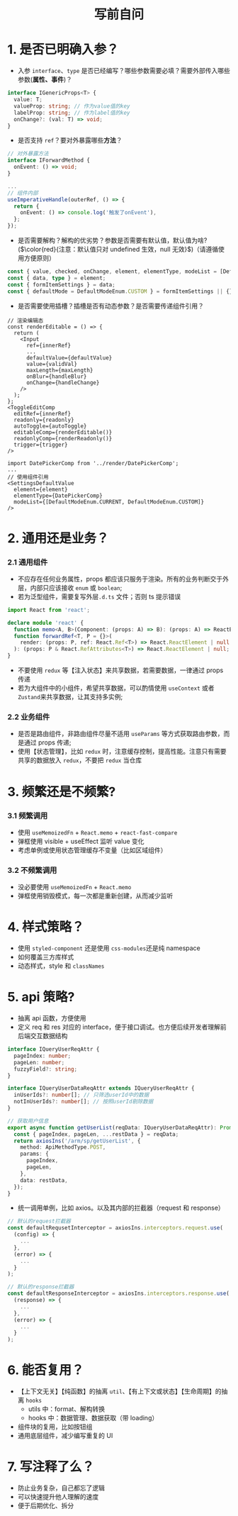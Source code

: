 # <center>写前自问</center>

# 1. 是否已明确入参？

- 入参 `interface`、`type` 是否已经编写？哪些参数需要必填？需要外部传入哪些参数(**属性、事件**)？

```ts
interface IGenericProps<T> {
  value: T;
  valueProp: string; // 作为value值的key
  labelProp: string; // 作为label值的key
  onChange?: (val: T) => void;
}
```

- 是否支持 `ref`？要对外暴露哪些**方法**？

```ts
// 对外暴露方法
interface IForwardMethod {
  onEvent: () => void;
}

...
// 组件内部
useImperativeHandle(outerRef, () => {
  return {
    onEvent: () => console.log('触发了onEvent'),
  };
});
```

- 是否需要解构？解构的优劣势？参数是否需要有默认值，默认值为啥?($\color{red}{注意：默认值只对 undefined 生效，null 无效}$)（请遵循使用方便原则）

```ts
const { value, checked, onChange, element, elementType, modeList = [DefaultModeEnum.CUSTOM], onBlur } = props;
const { data, type } = element;
const { formItemSettings } = data;
const { defaultMode = DefaultModeEnum.CUSTOM } = formItemSettings || {};
```

- 是否需要使用插槽？插槽是否有动态参数？是否需要传递组件引用？

```tsx
// 渲染编辑态
const renderEditable = () => {
  return (
    <Input
      ref={innerRef}
      ...
      defaultValue={defaultValue}
      value={validVal}
      maxLength={maxLength}
      onBlur={handleBlur}
      onChange={handleChange}
    />
  );
};
<ToggleEditComp
  editRef={innerRef}
  readonly={readonly}
  autoToggle={autoToggle}
  editableComp={renderEditable()}
  readonlyComp={renderReadonly()}
  trigger={trigger}
/>
```

```tsx
import DatePickerComp from '../render/DatePickerComp';
...
// 使用组件引用
<SettingsDefaultValue
  element={element}
  elementType={DatePickerComp}
  modeList={[DefaultModeEnum.CURRENT, DefaultModeEnum.CUSTOM]}
/>
```

# 2. 通用还是业务？

### 2.1 通用组件

- 不应存在任何业务属性，props 都应该只服务于渲染。所有的业务判断交于外层，内部只应该接收 `enum` 或 `boolean`;
- 若为泛型组件，需要复写外层`.d.ts` 文件；否则 ts 提示错误

```ts
import React from 'react';

declare module 'react' {
  function memo<A, B>(Component: (props: A) => B): (props: A) => ReactElement | null;
  function forwardRef<T, P = {}>(
    render: (props: P, ref: React.Ref<T>) => React.ReactElement | null
  ): (props: P & React.RefAttributes<T>) => React.ReactElement | null;
}
```

- 不要使用 `redux` 等【注入状态】来共享数据，若需要数据，一律通过 props 传递
- 若为大组件中的小组件，希望共享数据，可以酌情使用 `useContext` 或者 `Zustand`来共享数据，让其支持多实例;

### 2.2 业务组件

- 是否是路由组件，非路由组件尽量不适用 `useParams` 等方式获取路由参数，而是通过 props 传递;
- 使用【状态管理】，比如 `redux` 时，注意缓存控制，提高性能。注意只有需要共享的数据放入 `redux`，不要把 `redux` 当仓库

# 3. 频繁还是不频繁?

### 3.1 频繁调用

- 使用 `useMemoizedFn` + `React.memo` + `react-fast-compare`
- 弹框使用 visible + useEffect 监听 value 变化
- 考虑单例或使用状态管理缓存不变量（比如区域组件）

### 3.2 不频繁调用

- 没必要使用 `useMemoizedFn` + `React.memo`
- 弹框使用销毁模式，每一次都是重新创建，从而减少监听

# 4. 样式策略？

- 使用 `styled-component` 还是使用 `css-modules`还是纯 namespace
- 如何覆盖三方库样式
- 动态样式，style 和 `classNames`

# 5. api 策略?

- 抽离 api 函数，方便使用
- 定义 req 和 res 对应的 interface，便于接口调试。也方便后续开发者理解前后端交互数据结构

```ts
interface IQueryUserReqAttr {
  pageIndex: number;
  pageLen: number;
  fuzzyField?: string;
}

interface IQueryUserDataReqAttr extends IQueryUserReqAttr {
  inUserIds?: number[]; // 只筛选userId中的数据
  notInUserIds?: number[]; // 按照userId剔除数据
}

// 获取用户信息
export async function getUserList(reqData: IQueryUserDataReqAttr): Promise<ICommonRes<IPageInfoRes<IUserSelectAttr>>> {
  const { pageIndex, pageLen, ...restData } = reqData;
  return axiosIns('/arm/sp/getUserList', {
    method: ApiMethodType.POST,
    params: {
      pageIndex,
      pageLen,
    },
    data: restData,
  });
}
```

- 统一调用单例，比如 axios。以及其内部的拦截器（request 和 response）

```ts
// 默认的request拦截器
const defaultRequsetInterceptor = axiosIns.interceptors.request.use(
  (config) => {
    ...
  },
  (error) => {
    ...
  }
);

// 默认的response拦截器
const defaultResponseInterceptor = axiosIns.interceptors.response.use(
  (response) => {
    ...
  },
  (error) => {
    ...
  }
);
```

# 6. 能否复用？

- 【上下文无关】【纯函数】的抽离 `util`、【有上下文或状态】【生命周期】的抽离 `hooks`
  - utils 中：format、解构转换
  - hooks 中：数据管理、数据获取（带 loading）
- 组件块的复用，比如按钮组
- 通用底层组件，减少编写重复的 UI

# 7. 写注释了么？

- 防止业务复杂，自己都忘了逻辑
- 可以快速提升他人理解的速度
- 便于后期优化、拆分

